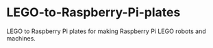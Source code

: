 # LEGO-to-Raspberry-Pi-plates
LEGO to Raspberry Pi plates for making Raspberry Pi LEGO robots and machines.
